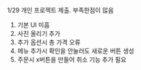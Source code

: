 1/29 개인 프로젝트 제출. 부족한점이 많음
1. 기본 UI 미흡
2. 사진 올리기 추가
3. 추가 옵션시 총 가격 오류
4. 메뉴 추가시 확인을 안눌러도 새로운 버튼 생성
5. 주문시 x버튼을 만들어 취소 기능 추가 필요
